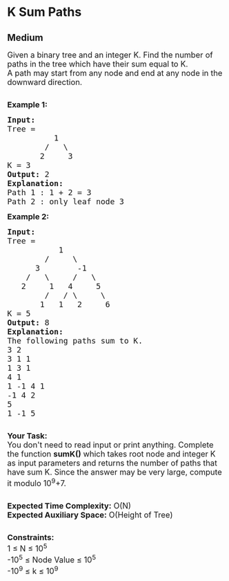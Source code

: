 # K Sum Paths
## Medium 
<div class="problem-statement" style="user-select: auto;">
                <p style="user-select: auto;"></p><p style="user-select: auto;"><span style="font-size: 18px; user-select: auto;">Given a binary tree and an integer K. Find the number of paths in the tree which have their sum equal to K.<br style="user-select: auto;">
A path may start from any node and end at any node in the downward direction.</span></p>

<p style="user-select: auto;"><br style="user-select: auto;">
<strong style="user-select: auto;"><span style="font-size: 18px; user-select: auto;">Example 1:</span></strong></p>

<pre style="user-select: auto;"><span style="font-size: 18px; user-select: auto;"><strong style="user-select: auto;">Input:      </strong>
Tree = 
          1                               
        /   \                          
       2     3</span>
<span style="font-size: 18px; user-select: auto;">K = 3</span>
<span style="font-size: 18px; user-select: auto;"><strong style="user-select: auto;">Output:</strong> 2</span>
<span style="font-size: 18px; user-select: auto;"><strong style="user-select: auto;">Explanation:</strong>
Path 1 : 1 + 2 = 3
Path 2 : only leaf node 3</span>
</pre>

<p style="user-select: auto;"><strong style="user-select: auto;"><span style="font-size: 18px; user-select: auto;">Example 2:</span></strong></p>

<pre style="user-select: auto;"><span style="font-size: 18px; user-select: auto;"><strong style="user-select: auto;">Input: </strong>
Tree = 
           1
        /     \
      3        -1
    /   \     /   \
   2     1   4     5                        
        /   / \     \                    
       1   1   2     6    
K = 5                    
<strong style="user-select: auto;">Output:</strong> 8</span>
<span style="font-size: 18px; user-select: auto;"><strong style="user-select: auto;">Explanation:</strong>
The following paths sum to K.  
3 2 
3 1 1 
1 3 1 
4 1 
1 -1 4 1 
-1 4 2 
5 
1 -1 5 </span></pre>

<p style="user-select: auto;"><br style="user-select: auto;">
<span style="font-size: 18px; user-select: auto;"><strong style="user-select: auto;">Your Task:</strong> &nbsp;<br style="user-select: auto;">
You don't need to read input or print anything. Complete the function <strong style="user-select: auto;">sumK()</strong> which takes root node and integer K as input parameters and returns the number of paths that have sum K. Since the answer may be very large, compute it modulo 10<sup style="user-select: auto;">9</sup>+7.</span></p>

<p style="user-select: auto;"><br style="user-select: auto;">
<span style="font-size: 18px; user-select: auto;"><strong style="user-select: auto;">Expected Time Complexity:</strong> O(N)<br style="user-select: auto;">
<strong style="user-select: auto;">Expected Auxiliary Space:</strong> O(Height of Tree)</span></p>

<p style="user-select: auto;"><br style="user-select: auto;">
<span style="font-size: 18px; user-select: auto;"><strong style="user-select: auto;">Constraints:</strong><br style="user-select: auto;">
1 ≤ N ≤ 10<sup style="user-select: auto;">5</sup><br style="user-select: auto;">
-10<sup style="user-select: auto;">5</sup> ≤ Node Value ≤ 10<sup style="user-select: auto;">5</sup><br style="user-select: auto;">
-10<sup style="user-select: auto;">9</sup> ≤ k ≤ 10<sup style="user-select: auto;">9</sup></span></p>
 <p style="user-select: auto;"></p>
            </div>